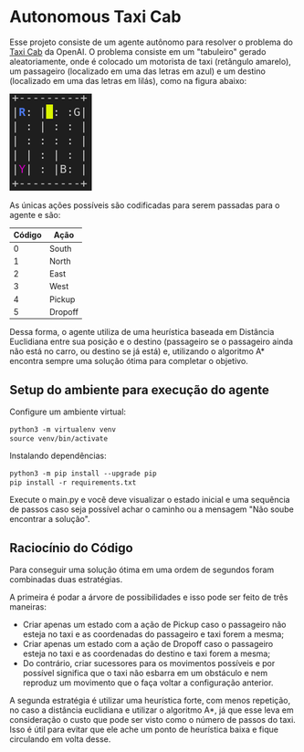 # Autonomous Taxi Cab

Esse projeto consiste de um agente autônomo para resolver o problema do [Taxi Cab](https://gym.openai.com/envs/Taxi-v3/) da OpenAI. O problema consiste em um "tabuleiro" gerado aleatoriamente, onde é colocado um motorista de taxi (retângulo amarelo), um passageiro (localizado em uma das letras em azul) e um destino (localizado em uma das letras em lilás), como na figura abaixo:

![Configuração inicial](src/img/env-inicial.png)

As únicas ações possíveis são codificadas para serem passadas para o agente e são:

| Código |   Ação  |
| ------ | ------- |
|   0    |  South  |
|   1    |  North  |
|   2    |  East   |
|   3    |  West   |
|   4    | Pickup  |
|   5    | Dropoff |

Dessa forma, o agente utiliza de uma heurística baseada em Distância Euclidiana entre sua posição e o destino (passageiro se o passageiro ainda não está no carro, ou destino se já está) e, utilizando o algoritmo A* encontra sempre uma solução ótima para completar o objetivo.

## Setup do ambiente para execução do agente

Configure um ambiente virtual:

```
python3 -m virtualenv venv
source venv/bin/activate
```

Instalando dependências:

```
python3 -m pip install --upgrade pip
pip install -r requirements.txt
```

Execute o main.py e você deve visualizar o estado inicial e uma sequência de passos caso seja possível achar o caminho ou a mensagem "Não soube encontrar a solução".

## Raciocínio do Código

Para conseguir uma solução ótima em uma ordem de segundos foram combinadas duas estratégias.

A primeira é podar a árvore de possibilidades e isso pode ser feito de três maneiras:

- Criar apenas um estado com a ação de Pickup caso o passageiro não esteja no taxi e as coordenadas do passageiro e taxi forem a mesma;
- Criar apenas um estado com a ação de Dropoff caso o passageiro esteja no taxi e as coordenadas do destino e taxi forem a mesma;
- Do contrário, criar sucessores para os movimentos possíveis e por possível significa que o taxi não esbarra em um obstáculo e nem reproduz um movimento que o faça voltar a configuração anterior.

A segunda estratégia é utilizar uma heurística forte, com menos repetição, no caso a distância euclidiana e utilizar o algoritmo A*, já que esse leva em consideração o custo que pode ser visto como o número de passos do taxi. Isso é útil para evitar que ele ache um ponto de heurística baixa e fique circulando em volta desse.

